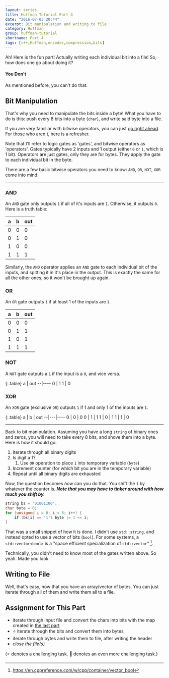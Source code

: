 ```yaml
---
layout: series
title: Huffman Tutorial Part 4
date: "2016-07-05 20:44"
excerpt: Bit manipulation and writing to file
category: Huffman
group: huffman-tutorial
shortname: Part 4
tags: [c++,Huffman,encoder,compression,bits]
---
```


Ah! Here is the fun part! Actually writing each individual bit into a file! So,
how does one go about doing it?


#### You Don't

As mentioned before, you can't do that.


## Bit Manipulation

That's why you need to manipulate the bits inside a byte! What you have to do
is this: push every 8 bits into a byte (`char`), and write said byte into a
file.

If you are very familiar with bitwise operators, you can just
[go right ahead](#skipper). For those who aren't, here is a refresher.

Note that I'll refer to logic gates as 'gates', and bitwise operators as
'operators'. Gates typically have 2 inputs and 1 output (either `0` or `1`,
which is 1 bit). Operators are just gates, only they are for bytes. They apply
the gate to each individual bit in the byte.

There are a few basic bitwise operators you need to know: `AND`, `OR`, `NOT`,
`XOR` come into mind.

---

### AND

An `AND` gate only outputs `1` if all of it's inputs are `1`. Otherwise, it
outputs `0`. Here is a truth table:

a | b | out
--|---|----
0 | 0 | 0
0 | 1 | 0
1 | 0 | 0
1 | 1 | 1

Similarly, the `AND` operator applies an `AND` gate to each individual bit of
the inputs, and spitting it in it's place in the output. This is exactly the
same for all the other ones, so it won't be brought up again.


### OR

An `OR` gate outputs `1` if at least 1 of the inputs are `1`.

a | b | out
--|---|----
0 | 0 | 0
0 | 1 | 1
1 | 0 | 1
1 | 1 | 1

### NOT

A `NOT` gate outputs a `1` if the input is a `0`, and vice versa.

{:.table}
a | out
--|----
0 | 1
1 | 0


### XOR

An `XOR` gate (exclusive `OR`) outputs `1` if 1 and only 1 of the inputs are
`1`.

{:.table}
a | b | out
--|---|----
0 | 0 | 0
0 | 1 | 1
1 | 0 | 1
1 | 1 | 0

---
<a name="skipper"></a>
Back to bit manipulation. Assuming you have a long `string` of binary ones and
zeros, you will need to take every 8 bits, and shove them into a byte. Here is
how it should go:

1. Iterate through all binary digits
2. Is digit a 1?
    1. Use `OR` operation to place `1` into temporary variable (`byte`)
3. Increment counter (for which bit you are in the temporary variable)
4. Repeat until all binary digits are exhausted

Now, the question becomes *how* can you do that. You shift the `1` by whatever
the counter is. ***Note that you may have to tinker around with how much you
shift by.***

``` cpp
string bs = "01001100";
char byte = 0;
for (unsigned i = 0; i < 8; i++) {
    if (bs[i] == '1') byte |= 1 << i;
}
```

That was a small snippet of how it is done. I didn't use `std::string`, and
instead opted to use a vector of bits (`bool`). For some systems, a
`std::vector<bool>` is a "space efficient specialization of `std::vector`" [^1].

Technically, you didn't need to know most of the gates written above. So yeah.
Made you look.


## Writing to File

Well, that's easy, now that you have an array/vector of bytes. You can just
iterate through all of them and write them all to a file.


## Assignment for This Part

- iterate through input file and convert the chars into bits with the
  map created in [the last part][p3]
- :star: iterate through the bits and convert them into bytes
- iterate through bytes and write them to file, after writing the header
- *close the file(s)*

(:star: denotes a challenging task. :star2: denotes an even more challenging
  task.)



[p3]: /huffman/2016/07/05/huffman-tutorial-03.html

[^1]: https://en.cppreference.com/w/cpp/container/vector_bool

